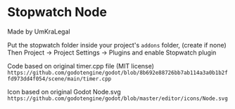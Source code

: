 # Stopwatch Node

Made by UmKraLegal

Put the stopwatch folder inside your project's `addons` folder, (create if none)
Then Project -> Project Settings -> Plugins and enable Stopwatch plugin

Code based on original timer.cpp file (MIT license)
`https://github.com/godotengine/godot/blob/8b692e88726bb7ab114a3a0b1b2ffd973dd4f054/scene/main/timer.cpp`


Icon based on original Godot Node.svg
`https://github.com/godotengine/godot/blob/master/editor/icons/Node.svg`

